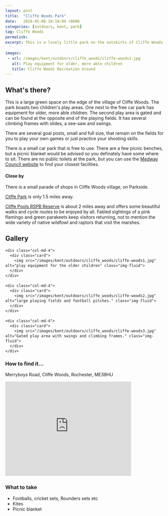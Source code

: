 ```yaml
---
layout: post
title:  "Cliffe Woods Park"
date:   2018-05-08 10:18:04 +0000
categories: [outdoors, kent, park]
tag: Cliffe Woods
permalink: 
excerpt: This is a lovely little park on the outskirts of Cliffe Woods village.  There are two play areas here with some permanent goal posts for your enjoyment.

images: 
 - url: /images/kent/outdoors/cliffe_woods/cliffe-woods1.jpg
   alt: Play equipment for older, more able children
   title: Cliffe Woods Recreation Ground
---
```


## What's there?

This is a large green space on the edge of the village of Cliffe Woods.  The park boasts two children's play areas.  One next to the free car park has equipment for older, more able children.  The second play area is gated and can be found at the opposite end of the playing fields.  It has several climbing frames with slides, a see-saw and swings.

There are several goal posts, small and full size, that remain on the fields for you to play your own games or just practice your shooting skills.

There is a small car park that is free to use.
There are a few picnic benches, but a picnic blanket would be advised so you definately have some where to sit.  There are no public toilets at the park, but you can use the [Medway Council website](http://www.medway.gov.uk/information/findmynearest.aspx?stype=36) to find your closest facilities.

#### Close by

There is a small parade of shops in Cliffe Woods village, on Parkside.

[Cliffe Park](/outdoors/kent/park/2018/01/04/cliffe-park.html) is only 1.5 miles away.

[Cliffe Pools RSPB Reserve](http://ww2.rspb.org.uk/reserves-and-events/find-a-reserve/reserves-a-z/reserves-by-name/c/cliffepools/) is about 2 miles away and offers some beautiful walks and cycle routes to be enjoyed by all.  Fabled sightings of a pink flamingo and green parakeets keep visitors returning, not to mention the wide variety of native wildfowl and raptors that visit the marshes.

## Gallery

<div class="container">

  <div class="row">

    <div class="col-md-4">
      <div class="card">
        <img src="/images/kent/outdoors/cliffe_woods/cliffe-woods1.jpg" alt="play equipment for the older children" class="img-fluid">
      </div>
    </div>

    <div class="col-md-4">
      <div class="card">
        <img src="/images/kent/outdoors/cliffe_woods/cliffe-woods2.jpg" alt="large playing fields and football pitches." class="img-fluid">
      </div>
    </div>

    <div class="col-md-4">
      <div class="card">
        <img src="/images/kent/outdoors/cliffe_woods/cliffe-woods3.jpg" alt="Gated play area with swings and climbing frames." class="img-fluid">
      </div>
    </div>

  </div>      
</div>


### How to find it...
Merryboys Road, Cliffe Woods, Rochester, ME38HU

<iframe src="https://www.google.com/maps/embed?pb=!1m18!1m12!1m3!1d2487.199054176998!2d0.4956653514165698!3d51.436138179523354!2m3!1f0!2f0!3f0!3m2!1i1024!2i768!4f13.1!3m3!1m2!1s0x47d8ce993cb8fdc9%3A0x3a7849d67f3b13a2!2sCliffe+Woods+Recreation+Ground!5e0!3m2!1sen!2suk!4v1525778700105" width="400" height="300" frameborder="0" style="border:0" allowfullscreen></iframe>

### What to take
* Footballs, cricket sets, Rounders sets etc
* Kites
* Picnic blanket


